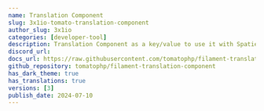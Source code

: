 ```yaml
---
name: Translation Component
slug: 3x1io-tomato-translation-component
author_slug: 3x1io
categories: [developer-tool]
description: Translation Component as a key/value to use it with Spatie Translatable FilamentPHP Plugin
discord_url: 
docs_url: https://raw.githubusercontent.com/tomatophp/filament-translation-component/master/README.md
github_repository: tomatophp/filament-translation-component
has_dark_theme: true
has_translations: true
versions: [3]
publish_date: 2024-07-10
---
```


